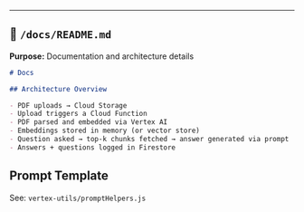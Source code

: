 ---

## 📁 `/docs/README.md`
**Purpose:** Documentation and architecture details

```md
# Docs

## Architecture Overview

- PDF uploads → Cloud Storage
- Upload triggers a Cloud Function
- PDF parsed and embedded via Vertex AI
- Embeddings stored in memory (or vector store)
- Question asked → top-k chunks fetched → answer generated via prompt
- Answers + questions logged in Firestore
```

## Prompt Template

See: `vertex-utils/promptHelpers.js`

